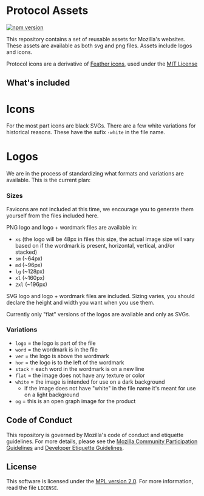 # Protocol Assets

[![npm version](https://img.shields.io/npm/v/feather-icons.svg?style=flat-square)](https://www.npmjs.com/package/@mozilla-protocol/assets)

This repository contains a set of reusable assets for Mozilla's websites. These assets are available as both svg and png files. Assets include logos and icons.

Protocol icons are a derivative of [Feather icons](https://feathericons.com/), used under the [MIT License](https://github.com/colebemis/feather/blob/master/LICENSE)


What's included
-----------------

Icons
=====

For the most part icons are black SVGs. There are a few white variations for historical reasons. These have the sufix `-white` in the file name.

Logos
=====

We are in the process of standardizing what formats and variations are available. This is the current plan:

### Sizes

Favicons are not included at this time, we encourage you to generate them yourself from the files included here.

PNG logo and logo + wordmark files are available in:

- `xs` (the logo will be 48px in files this size, the actual image size will vary based on if the wordmark is present, horizontal, vertical, and/or stacked)
- `sm` (~64px)
- `md` (~96px)
- `lg` (~128px)
- `xl` (~160px)
- `2xl` (~196px)

SVG logo and logo + wordmark files are included. Sizing varies, you should declare the height and width you want when you use them.

Currently only "flat" versions of the logos are available and only as SVGs.

### Variations

* `logo` = the logo is part of the file
* `word` = the wordmark is in the file
* `ver` = the logo is above the wordmark
* `hor` = the logo is to the left of the wordmark
* `stack` = each word in the wordmark is on a new line
* `flat` = the image does not have any texture or color
* `white` = the image is intended for use on a dark background
  * if the image does not have "white" in the file name it's meant for use on a light background
* `og` = this is an open graph image for the product

Code of Conduct
---------------

This repository is governed by Mozilla's code of conduct and etiquette guidelines.
For more details, please see the [Mozilla Community Participation Guidelines][participation]
and [Developer Etiquette Guidelines][etiquette].

[participation]: https://www.mozilla.org/about/governance/policies/participation/
[etiquette]: https://bugzilla.mozilla.org/page.cgi?id=etiquette.html


License
-------

This software is licensed under the [MPL version 2.0][MPL]. For more
information, read the file ``LICENSE``.

[MPL]: https://www.mozilla.org/MPL/
